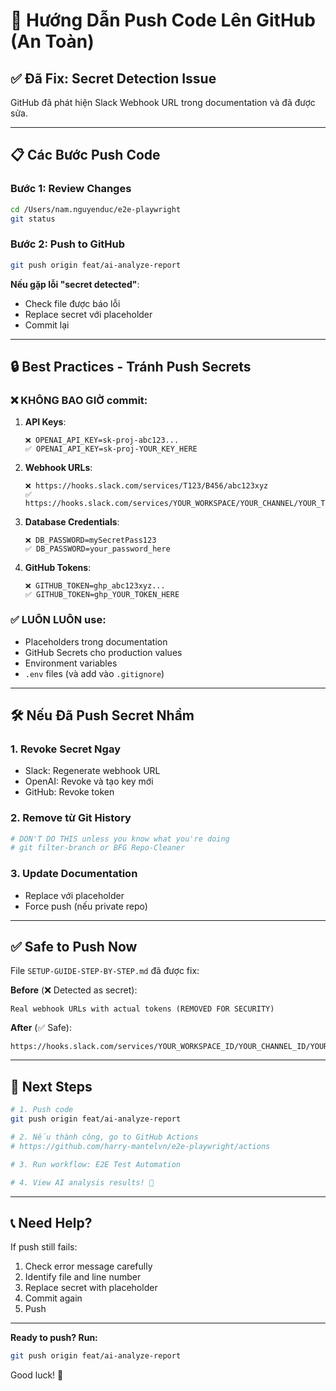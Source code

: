 # 🚀 Hướng Dẫn Push Code Lên GitHub (An Toàn)

## ✅ Đã Fix: Secret Detection Issue

GitHub đã phát hiện Slack Webhook URL trong documentation và đã được sửa.

---

## 📋 Các Bước Push Code

### Bước 1: Review Changes

```bash
cd /Users/nam.nguyenduc/e2e-playwright
git status
```

### Bước 2: Push to GitHub

```bash
git push origin feat/ai-analyze-report
```

**Nếu gặp lỗi "secret detected"**:
- Check file được báo lỗi
- Replace secret với placeholder
- Commit lại

---

## 🔒 Best Practices - Tránh Push Secrets

### ❌ KHÔNG BAO GIỜ commit:

1. **API Keys**:
   ```
   ❌ OPENAI_API_KEY=sk-proj-abc123...
   ✅ OPENAI_API_KEY=sk-proj-YOUR_KEY_HERE
   ```

2. **Webhook URLs**:
   ```
   ❌ https://hooks.slack.com/services/T123/B456/abc123xyz
   ✅ https://hooks.slack.com/services/YOUR_WORKSPACE/YOUR_CHANNEL/YOUR_TOKEN
   ```

3. **Database Credentials**:
   ```
   ❌ DB_PASSWORD=mySecretPass123
   ✅ DB_PASSWORD=your_password_here
   ```

4. **GitHub Tokens**:
   ```
   ❌ GITHUB_TOKEN=ghp_abc123xyz...
   ✅ GITHUB_TOKEN=ghp_YOUR_TOKEN_HERE
   ```

### ✅ LUÔN LUÔN use:

- Placeholders trong documentation
- GitHub Secrets cho production values
- Environment variables
- `.env` files (và add vào `.gitignore`)

---

## 🛠️ Nếu Đã Push Secret Nhầm

### 1. Revoke Secret Ngay
- Slack: Regenerate webhook URL
- OpenAI: Revoke và tạo key mới
- GitHub: Revoke token

### 2. Remove từ Git History
```bash
# DON'T DO THIS unless you know what you're doing
# git filter-branch or BFG Repo-Cleaner
```

### 3. Update Documentation
- Replace với placeholder
- Force push (nếu private repo)

---

## ✅ Safe to Push Now

File `SETUP-GUIDE-STEP-BY-STEP.md` đã được fix:

**Before** (❌ Detected as secret):
```
Real webhook URLs with actual tokens (REMOVED FOR SECURITY)
```

**After** (✅ Safe):
```
https://hooks.slack.com/services/YOUR_WORKSPACE_ID/YOUR_CHANNEL_ID/YOUR_TOKEN
```

---

## 🚀 Next Steps

```bash
# 1. Push code
git push origin feat/ai-analyze-report

# 2. Nếu thành công, go to GitHub Actions
# https://github.com/harry-mantelvn/e2e-playwright/actions

# 3. Run workflow: E2E Test Automation

# 4. View AI analysis results! 🎉
```

---

## 📞 Need Help?

If push still fails:
1. Check error message carefully
2. Identify file and line number
3. Replace secret with placeholder
4. Commit again
5. Push

---

**Ready to push? Run:**

```bash
git push origin feat/ai-analyze-report
```

Good luck! 🚀

